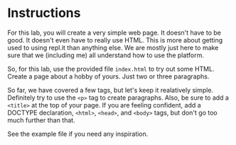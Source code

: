 # Instructions  

For this lab, you will create a very simple web page. It doesn't have to be good. It doesn't even have to really use HTML. This is more about getting used to using repl.it than anything else. We are mostly just here to make sure that we (including me) all understand how to use the platform.

So, for this lab, use the provided file `index.html` to try out some HTML. Create a page about a hobby of yours. Just two or three paragraphs.

So far, we have covered a few tags, but let's keep it realatively simple. Definitely try to use the `<p>` tag to create paragraphs. Also, be sure to add a `<title>` at the top of your page. If you are feeling confident, add a DOCTYPE declaration, `<html>`, `<head>`, and `<body>` tags, but don't go too much further than that.

See the example file if you need any inspiration.